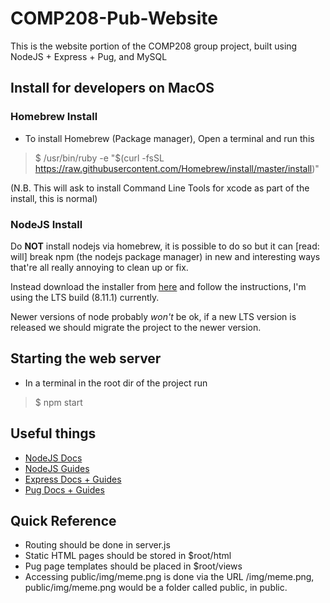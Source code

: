 # COMP208-Pub-Website
This is the website portion of the COMP208 group project, built using NodeJS + Express + Pug, and MySQL

## Install for developers on MacOS
### Homebrew Install
- To install Homebrew (Package manager), Open a terminal and run this
> $ /usr/bin/ruby -e "$(curl -fsSL https://raw.githubusercontent.com/Homebrew/install/master/install)"

(N.B. This will ask to install Command Line Tools for xcode as part of the install, this is normal)

### NodeJS Install
Do **NOT** install nodejs via homebrew, it is possible to do so but it can [read: will] break npm (the nodejs package manager) in new and interesting ways that're all really annoying to clean up or fix.

Instead download the installer from [here](https://nodejs.org/en/) and follow the instructions, I'm using the LTS build (8.11.1) currently.

Newer versions of node probably *won't* be ok, if a new LTS version is released we should migrate the project to the newer version.

## Starting the web server
- In a terminal in the root dir of the project run
> $ npm start

## Useful things
- [NodeJS Docs](https://nodejs.org/dist/latest-v8.x/docs/api/)
- [NodeJS Guides](https://nodejs.org/en/docs/guides/)
- [Express Docs + Guides](https://expressjs.com/)
- [Pug Docs + Guides](https://pugjs.org/api/getting-started.html)

## Quick Reference
- Routing should be done in server.js
- Static HTML pages should be stored in $root/html
- Pug page templates should be placed in $root/views
- Accessing public/img/meme.png is done via the URL /img/meme.png, public/img/meme.png would be a folder called public, in public.
